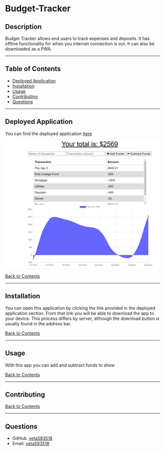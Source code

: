 # Budget-Tracker

## Description

Budget Tracker allows end users to track expenses and deposits. It has offline functionality for when you internet connection is out. It can also be downloaded as a PWA.

---

## Table of Contents

- [Deployed Application](#deployed-application)
- [Installation](#installation)
- [Usage](#usage)
- [Contributing](#contributing)
- [Questions](#questions)

---

## Deployed Application

You can find the deployed application [here](https://obscure-earth-46934.herokuapp.com/)

![screenshot](public\css\assets\Capture.PNG)

[Back to Contents](#table-of-contents)

---

## Installation

You can open this application by clicking the link provided in the deployed application section. From that link you will be able to download the app to your device. This process differs by server, although the download button is usually found in the address bar.

[Back to Contents](#table-of-contents)

---

## Usage

With this app you can add and subtract funds to show

[Back to Contents](#table-of-contents)

---

## Contributing

[Back to Contents](#table-of-contents)

---

## Questions

- GitHub: [veta583518](www.github.com/veta583518)
- Email: [veta583518](mailto:veta583518@gmail.com)
